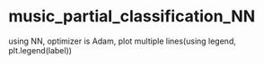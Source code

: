 # music_partial_classification_NN
using NN, optimizer is Adam, plot multiple lines(using legend, plt.legend(label))
